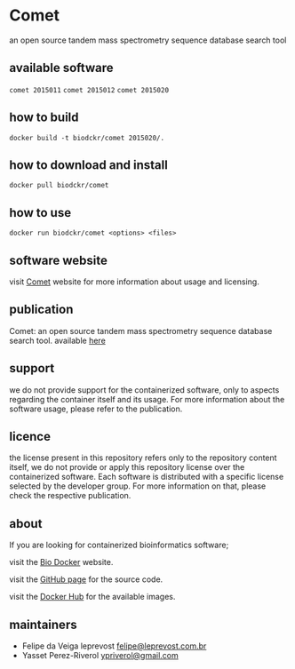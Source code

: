 Comet
=====
an open source tandem mass spectrometry sequence database search tool


available software
--------
`comet 2015011`
`comet 2015012`
`comet 2015020`


how to build
------------
`docker build -t biodckr/comet 2015020/.`


how to download and install
---------------------------
`docker pull biodckr/comet`


how to use
------------
`docker run biodckr/comet <options> <files>`


software website
----------------
visit [Comet](http://comet-ms.sourceforge.net/) website for more information about usage and licensing.


publication
-----------
Comet: an open source tandem mass spectrometry sequence database search tool.
available [here](10.1002/pmic.201200439)


support
-------
we do not provide support for the containerized software, only to aspects regarding the container itself
and its usage. For more information about the software usage, please refer to the publication.


licence
-------
the license present in this repository refers only to the repository content itself, we do not provide or
apply this repository license over the containerized software. Each software is distributed with a specific
license selected by the developer group. For more information on that, please check the respective publication.


about
-----
If you are looking for containerized bioinformatics software;

visit the [Bio Docker](http://biodocker.github.io "Bio Docker") website.

visit the [GitHub page](https://github.com/BioDocker/) for the source code.

visit the [Docker Hub](https://registry.hub.docker.com/repos/biodckr/) for the available images.


maintainers
-----------
* Felipe da Veiga leprevost <felipe@leprevost.com.br>
* Yasset Perez-Riverol <ypriverol@gmail.com>
